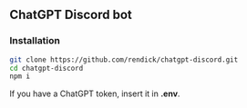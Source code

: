 ## ChatGPT Discord bot

### Installation

```bash
git clone https://github.com/rendick/chatgpt-discord.git
cd chatgpt-discord
npm i
```

If you have a ChatGPT token, insert it in **.env**.

